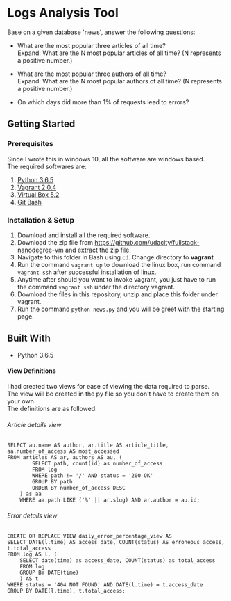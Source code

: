 # Logs Analysis Tool

Base on a given database 'news', answer the following questions:

* What are the most popular three articles of all time?  
Expand: What are the N most popular articles of all time? (N represents a positive number.)

* What are the most popular three authors of all time?  
Expand: What are the N most popular authors of all time? (N represents a positive number.)

* On which days did more than 1% of requests lead to errors?

## Getting Started

### Prerequisites

Since I wrote this in windows 10, all the software are windows based.  
The required softwares are:

1. [Python 3.6.5](https://wiki.python.org/moin/BeginnersGuide/Download)
2. [Vagrant 2.0.4](https://www.vagrantup.com/downloads.html)
3. [Virtual Box 5.2](https://www.virtualbox.org/wiki/Downloads)
4. [Git Bash](https://git-scm.com/downloads)

### Installation & Setup

1. Download and install all the required software.
2. Download the zip file from <https://github.com/udacity/fullstack-nanodegree-vm> and extract the zip file.
3. Navigate to this folder in Bash using `cd`. Change directory to <b>vagrant</b>
4. Run the command `vagrant up` to download the linux box, run command `vagrant ssh` after successful installation of linux.
5. Anytime after should you want to invoke vagrant, you just have to run the command `vagrant ssh` under the directory vagrant.
5. Download the files in this repository, unzip and place this folder under vagrant.
6. Run the command `python news.py` and you will be greet with the starting page.


## Built With

* Python 3.6.5


#### View Definitions
I had created two views for ease of viewing the data required to parse.  
The view will be created in the py file so you don't have to create them on your own.  
The definitions are as followed:

###### Article details view
```CREATE OR REPLACE VIEW articles_access_view AS
SELECT au.name AS author, ar.title AS article_title, aa.number_of_access AS most_accessed
FROM articles AS ar, authors AS au, (
        SELECT path, count(id) as number_of_access
        FROM log
        WHERE path != '/' AND status = '200 OK'
        GROUP BY path
        ORDER BY number_of_access DESC
    ) as aa
    WHERE aa.path LIKE ('%' || ar.slug) AND ar.author = au.id;
```

###### Error details view
```
CREATE OR REPLACE VIEW daily_error_percentage_view AS
SELECT DATE(l.time) AS access_date, COUNT(status) AS erroneous_access, t.total_access
FROM log AS l, (
    SELECT date(time) as access_date, COUNT(status) as total_access
    FROM log
    GROUP BY DATE(time)
    ) AS t
WHERE status = '404 NOT FOUND' AND DATE(l.time) = t.access_date
GROUP BY DATE(l.time), t.total_access;
```
